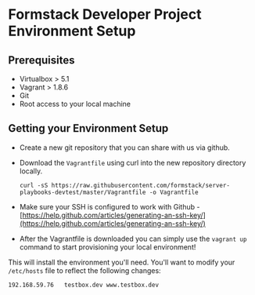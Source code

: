 # Formstack Developer Project Environment Setup

## Prerequisites

- Virtualbox > 5.1
- Vagrant > 1.8.6
- Git
- Root access to your local machine

## Getting your Environment Setup
- Create a new git repository that you can share with us via github.
- Download the `Vagrantfile` using curl into the new repository directory locally.

    ```
    curl -sS https://raw.githubusercontent.com/formstack/server-playbooks-devtest/master/Vagrantfile -o Vagrantfile
    ```

- Make sure your SSH is configured to work with Github -
    [https://help.github.com/articles/generating-an-ssh-key/](https://help.github.com/articles/generating-an-ssh-key/)
- After the Vagrantfile is downloaded you can simply use the `vagrant up` command to start provisioning your local environment!

This will install the environment you'll need.  You'll want to modify your `/etc/hosts` file to reflect the following changes:

```
192.168.59.76   testbox.dev www.testbox.dev
```
